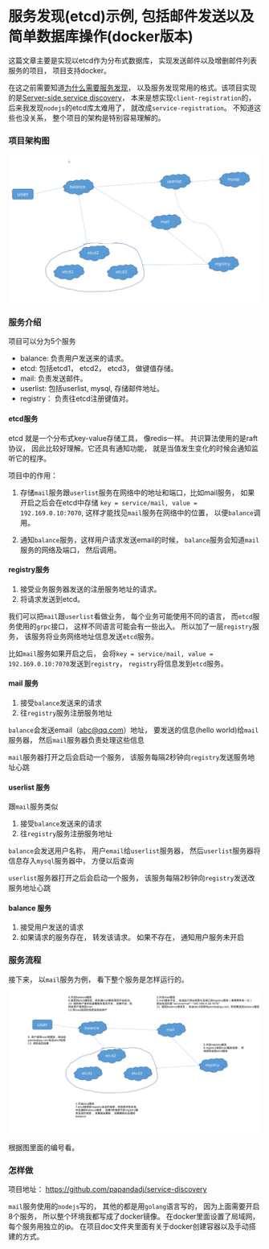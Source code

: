 # 服务发现(etcd)示例, 包括邮件发送以及简单数据库操作(docker版本)

这篇文章主要是实现以etcd作为分布式数据库， 实现发送邮件以及增删邮件列表服务的项目， 项目支持docker。

在这之前需要知道[为什么需要服务发现](https://stackoverflow.com/questions/37148836/what-is-service-discovery-and-why-do-you-need-it
)， 以及服务发现常用的格式。该项目实现的是[Server-side service discovery](https://microservices.io/patterns/server-side-discovery.html)， 本来是想实现`client-registration`的， 后来我发现`nodejs`的etcd库太难用了， 就改成`service-registration`。 不知道这些也没关系， 整个项目的架构是特别容易理解的。

### 项目架构图

![](./pic/doc_1.png)

### 服务介绍

项目可以分为5个服务

- balance: 负责用户发送来的请求。
- etcd: 包括etcd1， etcd2， etcd3， 做键值存储。
- mail: 负责发送邮件。
- userlist: 包括userlist, mysql, 存储邮件地址。
- registry： 负责往etcd注册键值对。 

#### etcd服务

etcd 就是一个分布式key-value存储工具， 像redis一样。 共识算法使用的是raft协议， 因此比较好理解。它还具有通知功能， 就是当值发生变化的时候会通知监听它的程序。

项目中的作用： 

1. 存储`mail`服务跟`userlist`服务在网络中的地址和端口，比如mail服务， 如果开启之后会在etcd中存储 `key = service/mail, value = 192.169.0.10:7070`, 这样才能找见`mail`服务在网络中的位置， 以便`balance`调用。

2. 通知`balance`服务，这样用户请求发送email的时候， `balance`服务会知道`mail`服务的网络及端口， 然后调用。

#### registry服务

1. 接受业务服务器发送的注册服务地址的请求。
2. 将请求发送到etcd。

我们可以把`mail`跟`userlist`看做业务， 每个业务可能使用不同的语言， 而`etcd`服务使用的`grpc`接口， 这样不同语言可能会有一些出入。 所以加了一层`registry`服务， 该服务将业务网络地址信息发送`etcd`服务。

比如`mail`服务如果开启之后， 会将`key = service/mail, value = 192.169.0.10:7070`发送到`registry`， `registry`将信息发到`etcd`服务。


#### mail 服务

1. 接受`balance`发送来的请求
2. 往`registry`服务注册服务地址

`balance`会发送email（abc@qq.com）地址， 要发送的信息(hello world)给`mail`服务器， 然后`mail`服务器负责处理这些信息

`mail`服务器打开之后会启动一个服务， 该服务每隔2秒钟向`registry`发送服务地址心跳

#### userlist 服务

跟`mail`服务类似

1. 接受`balance`发送来的请求
2. 往`registry`服务注册服务地址

`balance`会发送用户名称， 用户`email`给`userlist`服务器， 然后`userlist`服务器将信息存入`mysql`服务器中， 方便以后查询

`userlist`服务器打开之后会启动一个服务， 该服务每隔2秒钟向`registry`发送改服务地址心跳

#### balance 服务

1. 接受用户发送的请求
2. 如果请求的服务存在， 转发该请求。 如果不存在， 通知用户服务未开启

### 服务流程

接下来， 以`mail`服务为例， 看下整个服务是怎样运行的。

![](./pic/doc_2.png)

根据图里面的编号看。

### 怎样做

项目地址： https://github.com/papandadj/service-discovery
         
`mail`服务使用的`nodejs`写的， 其他的都是用`golang`语言写的， 因为上面需要开启8个服务， 所以整个环境我都写成了docker镜像。 在docker里面设置了局域网， 每个服务用独立的ip。 在项目doc文件夹里面有关于docker创建容器以及手动搭建的方式。




